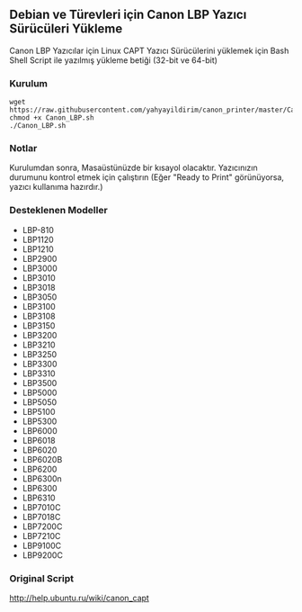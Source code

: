 ## Debian ve Türevleri için Canon LBP Yazıcı Sürücüleri Yükleme
Canon LBP Yazıcılar için Linux CAPT Yazıcı Sürücülerini yüklemek için Bash Shell Script ile yazılmış yükleme betiği (32-bit ve 64-bit)
### Kurulum
```
wget https://raw.githubusercontent.com/yahyayildirim/canon_printer/master/Canon_LBP.sh
chmod +x Canon_LBP.sh
./Canon_LBP.sh
```
### Notlar
Kurulumdan sonra, Masaüstünüzde bir kısayol olacaktır. Yazıcınızın durumunu kontrol etmek için çalıştırın (Eğer "Ready to Print" görünüyorsa, yazıcı kullanıma hazırdır.)

### Desteklenen Modeller
- LBP-810
- LBP1120
- LBP1210
- LBP2900
- LBP3000
- LBP3010
- LBP3018
- LBP3050
- LBP3100
- LBP3108
- LBP3150
- LBP3200
- LBP3210
- LBP3250
- LBP3300
- LBP3310
- LBP3500
- LBP5000
- LBP5050
- LBP5100
- LBP5300
- LBP6000
- LBP6018
- LBP6020
- LBP6020B
- LBP6200
- LBP6300n
- LBP6300
- LBP6310
- LBP7010C
- LBP7018C
- LBP7200C
- LBP7210C
- LBP9100C
- LBP9200C
### Original Script
http://help.ubuntu.ru/wiki/canon_capt
